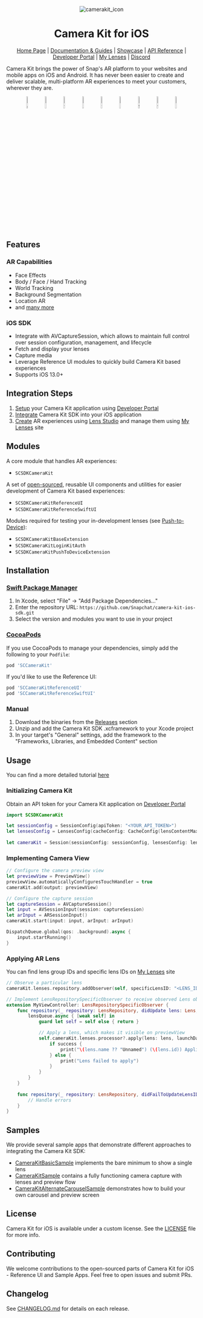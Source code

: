 <div align="center">
 
![camerakit_icon](https://github.com/user-attachments/assets/036e42d2-c99f-45bc-ac0a-fe2fc462b6eb)

# Camera Kit for iOS

[Home Page](https://developers.snap.com/camera-kit/home) | [Documentation & Guides](https://developers.snap.com/camera-kit/getting-started/what-is-camera-kit) | [Showcase](https://ar.snap.com/camera-kit) | [API Reference](https://kit.snapchat.com/reference/CameraKit/ios/1.39.0/index.html) | [Developer Portal](https://kit.snapchat.com/manage/) | [My Lenses](https://my-lenses.snapchat.com/) | [Discord](https://discord.gg/snapar)
</div>

Camera Kit brings the power of Snap's AR platform to your websites and mobile apps on iOS and Android. It has never been easier to create and deliver scalable, multi-platform AR experiences to meet your customers, wherever they are.

<p align="center">
 <img src="https://github.com/user-attachments/assets/4a6174c1-c6fd-47ff-826e-f48afc067331" width="9%" alt="distort" />
 <img src="https://github.com/user-attachments/assets/b894649a-b80c-4ce3-ac5f-0ead9b6327c6" width="9%" alt="hair_simulation" />
 <img src="https://github.com/user-attachments/assets/afd19a3c-b625-4801-ae40-19588cc597e0" width="9%" alt="try_on" />
 <img src="https://github.com/user-attachments/assets/350fdcec-4f6c-456b-849f-a40f1f0dd1b5" width="9%" alt="3d_hand_tracking" />
 <img src="https://github.com/user-attachments/assets/13384317-9a65-4e30-91ef-7679e5b21ec3" width="9%" alt="wrist_wear_try_on" />
 <img src="https://github.com/user-attachments/assets/24d14f33-c121-43ed-9ff7-5ee0f98bcfb7" width="9%" alt="eye_wear_try_on" />
 <img src="https://github.com/user-attachments/assets/02dc6eb7-6b7b-43e4-8607-4dcce4b93bbd" width="9%" alt="true_size_object" />
 <img src="https://github.com/user-attachments/assets/2fe8618c-d9bc-462b-a85e-34fac7c22421" width="9%" alt="vfx" />
 <img src="https://github.com/user-attachments/assets/3988cc25-e058-490a-aa13-8ecca7f1116b" width="9%" alt="landmarkers" />
</p>

## Features

### AR Capabilities
- Face Effects
- Body / Face / Hand Tracking
- World Tracking
- Background Segmentation
- Location AR
- and [many more](https://developers.snap.com/camera-kit/ar-content/ar-overview) 

### iOS SDK
- Integrate with AVCaptureSession, which allows to maintain full control over session configuration, management, and lifecycle
- Fetch and display your lenses
- Capture media
- Leverage Reference UI modules to quickly build Camera Kit based experiences
- Supports iOS 13.0+

## Integration Steps
1. [Setup](https://developers.snap.com/camera-kit/getting-started/setting-up-accounts) your Camera Kit application using [Developer Portal](https://kit.snapchat.com/manage)
2. [Integrate](https://developers.snap.com/camera-kit/integrate-sdk/mobile/ios) Camera Kit SDK into your iOS application
3. [Create](https://developers.snap.com/camera-kit/ar-content/build-lenses) AR experiences using [Lens Studio](https://ar.snap.com/lens-studio) and manage them using [My Lenses](https://my-lenses.snapchat.com/) site

## Modules

A core module that handles AR experiences:
- `SCSDKCameraKit`

A set of [open-sourced](./Sources), reusable UI components and utilities for easier development of Camera Kit based experiences:
- `SCSDKCameraKitReferenceUI`
- `SCSDKCameraKitReferenceSwiftUI`

Modules required for testing your in-development lenses (see [Push-to-Device](https://developers.snap.com/camera-kit/guides/mobile-customization/in-app-lens-testing)):
- `SCSDKCameraKitBaseExtension`
- `SCSDKCameraKitLoginKitAuth`
- `SCSDKCameraKitPushToDeviceExtension`

## Installation
### [Swift Package Manager](https://github.com/apple/swift-package-manager)
1. In Xcode, select "File" → "Add Package Dependencies…"
2. Enter the repository URL: `https://github.com/Snapchat/camera-kit-ios-sdk.git`
3. Select the version and modules you want to use in your project

### [CocoaPods](https://cocoapods.org/)
If you use CocoaPods to manage your dependencies, simply add the following to your `Podfile`:
```ruby
pod 'SCCameraKit'
```

If you'd like to use the Reference UI:

```ruby
pod 'SCCameraKitReferenceUI'
pod 'SCCameraKitReferenceSwiftUI'
```

### Manual
1. Download the binaries from the [Releases](https://github.com/Snapchat/camera-kit-ios-sdk/releases) section
2. Unzip and add the Camera Kit SDK .xcframework to your Xcode project
3. In your target's "General" settings, add the framework to the "Frameworks, Libraries, and Embedded Content" section

## Usage
You can find a more detailed tutorial [here](https://developers.snap.com/camera-kit/guides/tutorials/mobile-tutorials/building-your-first-ios-camera-kit-app)

### Initializing Camera Kit
Obtain an API token for your Camera Kit application on [Developer Portal](https://kit.snapchat.com/manage)

```swift
import SCSDKCameraKit

let sessionConfig = SessionConfig(apiToken: "<YOUR_API_TOKEN>")
let lensesConfig = LensesConfig(cacheConfig: CacheConfig(lensContentMaxSize: 150*1024*1024))
        
let cameraKit = Session(sessionConfig: sessionConfig, lensesConfig: lensesConfig, errorHandler: self)
```

### Implementing Camera View
```swift
// Configure the camera preview view
let previewView = PreviewView()
previewView.automaticallyConfiguresTouchHandler = true
cameraKit.add(output: previewView)

// Configure the capture session
let captureSession = AVCaptureSession()
let input = AVSessionInput(session: captureSession)
let arInput = ARSessionInput()        
cameraKit.start(input: input, arInput: arInput)

DispatchQueue.global(qos: .background).async {
    input.startRunning()
}
```

### Applying AR Lens
You can find lens group IDs and specific lens IDs on [My Lenses](https://my-lenses.snapchat.com/) site
```swift
// Observe a particular lens
cameraKit.lenses.repository.addObserver(self, specificLensID: "<LENS_ID>", inGroupID: "<LENS_GROUP_ID>")

// Implement LensRepositorySpecificObserver to receive observed Lens object
extension MyViewController: LensRepositorySpecificObserver {
    func repository(_ repository: LensRepository, didUpdate lens: Lens, forGroupID groupID: String) {
        lensQueue.async { [weak self] in
            guard let self = self else { return }

            // Apply a lens, which makes it visible on previewView
            self.cameraKit.lenses.processor?.apply(lens: lens, launchData: nil) { success in
                if success {
                    print("\(lens.name ?? "Unnamed") (\(lens.id)) Applied")
                } else {
                    print("Lens failed to apply")
                }
            }
        }
    }
    
    func repository(_ repository: LensRepository, didFailToUpdateLensID lensID: String, forGroupID groupID: String, error: Error?) {
        // Handle errors
    }
}
```

## Samples
We provide several sample apps that demonstrate different approaches to integrating the Camera Kit SDK:
- [CameraKitBasicSample](./Samples/CameraKitBasicSample) implements the bare minimum to show a single lens
- [CameraKitSample](./Samples/CameraKitSample) contains a fully functioning camera capture with lenses and preview flow
- [CameraKitAlternateCarouselSample](./Samples/CameraKitAlternateCarouselSample) demonstrates how to build your own carousel and preview screen

## License
Camera Kit for iOS is available under a custom license. See the [LICENSE](./LICENSE) file for more info.

## Contributing
We welcome contributions to the open-sourced parts of Camera Kit for iOS - Reference UI and Sample Apps. Feel free to open issues and submit PRs.

## Changelog
See [CHANGELOG.md](CHANGELOG.md) for details on each release.
